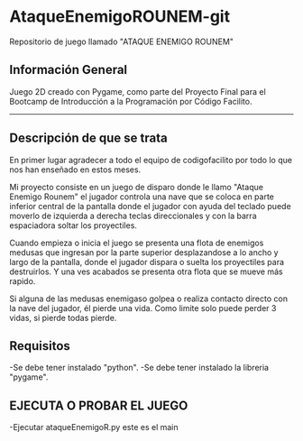 # AtaqueEnemigoROUNEM-git
Repositorio de juego llamado "ATAQUE ENEMIGO ROUNEM"

Información General
--------------------
Juego 2D creado con Pygame, como parte del Proyecto Final para el Bootcamp de Introducción a la Programación por Código Facilito.

----------------------------------------------------

Descripción de que se trata
----------------------------

En primer lugar agradecer a todo el equipo de codigofacilito por todo lo que nos han enseñado en estos meses.

Mi proyecto consiste en un juego de disparo donde le llamo "Ataque Enemigo Rounem" el jugador controla una nave
que se coloca en parte inferior central de la pantalla
donde el jugador con ayuda del teclado
puede moverlo de izquierda a derecha teclas direccionales
y con la barra espaciadora soltar los proyectiles.

Cuando empieza o inicia el juego se presenta una flota de 
enemigos medusas que ingresan por la parte superior desplazandose
a lo ancho y largo de la pantalla, donde el jugador dispara
o suelta los proyectiles para destruirlos. Y una ves acabados
se presenta otra flota que se mueve más rapido.

Si alguna de las medusas enemigaso golpea o realiza contacto
directo con la nave del jugador, él pierde una vida. Como
limite solo puede perder 3 vidas, si pierde todas pierde.

Requisitos
----------

-Se debe tener instalado "python".
-Se debe tener instalado la libreria "pygame".

EJECUTA O PROBAR EL JUEGO
----------------------------------

-Ejecutar ataqueEnemigoR.py este es el main

